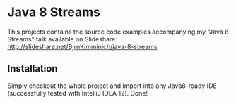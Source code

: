 # Java 8 Streams

This projects contains the source code examples accompanying my "Java 8 Streams" talk available on Slideshare: http://slideshare.net/BjrnKimminich/java-8-streams

## Installation

Simply checkout the whole project and import into any Java8-ready IDE (successfully tested with IntelliJ IDEA 12). Done!
